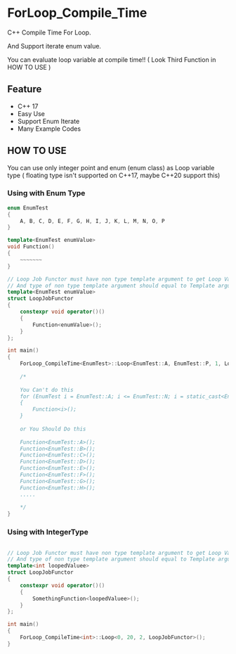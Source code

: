 # ForLoop_Compile_Time
C++ Compile Time For Loop.

And Support iterate enum value.

You can evaluate loop variable at compile time!! ( Look Third Function in HOW TO USE  )

## Feature
  * C++ 17
  * Easy Use
  * Support Enum Iterate
  * Many Example Codes
  
## HOW TO USE

You can use only integer point and enum (enum class) as Loop variable type ( floating type isn't supported on C++17, maybe C++20 support this)


### Using with Enum Type
```c++
enum EnumTest
{
	A, B, C, D, E, F, G, H, I, J, K, L, M, N, O, P
}

template<EnumTest enumValue>
void Function()
{
	~~~~~~~
}

// Loop Job Functor must have non type template argument to get Loop Variable value at compile time
// And type of non type template argument should equal to Template argument of ForLoop_CompileTime
template<EnumTest enumValue>
struct LoopJobFunctor
{
	constexpr void operator()()
	{
		Function<enumValue>();
	}
};

int main()
{
	ForLoop_CompileTime<EnumTest>::Loop<EnumTest::A, EnumTest::P, 1, LoopJobFunctor>();
	
	/* 
	
	You Can't do this
	for (EnumTest i = EnumTest::A; i <= EnumTest::N; i = static_cast<EnumTest>( static_cast<int>(i) + 1 ) )
	{
		Function<i>();
	}
	
	or You Should Do this
	
	Function<EnumTest::A>();
	Function<EnumTest::B>();
	Function<EnumTest::C>();
	Function<EnumTest::D>();
	Function<EnumTest::E>();
	Function<EnumTest::F>();
	Function<EnumTest::G>();
	Function<EnumTest::H>();
	.....
	
	*/
}
```

### Using with IntegerType
```c++

// Loop Job Functor must have non type template argument to get Loop Variable value at compile time
// And type of non type template argument should equal to Template argument of ForLoop_CompileTime
template<int loopedValuee>
struct LoopJobFunctor
{
	constexpr void operator()()
	{
		SomethingFunction<loopedValuee>();
	}
};

int main()
{
	ForLoop_CompileTime<int>::Loop<0, 20, 2, LoopJobFunctor>();
}
```
